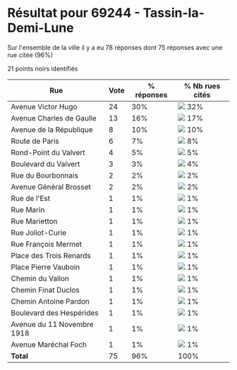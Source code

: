 # Résultat pour 69244 - Tassin-la-Demi-Lune

Sur l'ensemble de la ville il y a eu 78 réponses dont 75 réponses avec une rue citée (96%)

21 points noirs identifiés

| Rue | Vote | % réponses | % Nb rues cités|
|-----|------|------------|----------------|
| Avenue Victor Hugo | 24 | 30% | <img src="../../img/bar_32.gif" />&nbsp;32%|
| Avenue Charles de Gaulle | 13 | 16% | <img src="../../img/bar_17.gif" />&nbsp;17%|
| Avenue de la République | 8 | 10% | <img src="../../img/bar_10.gif" />&nbsp;10%|
| Route de Paris | 6 | 7% | <img src="../../img/bar_8.gif" />&nbsp;8%|
| Rond-Point du Valvert | 4 | 5% | <img src="../../img/bar_5.gif" />&nbsp;5%|
| Boulevard du Valvert | 3 | 3% | <img src="../../img/bar_4.gif" />&nbsp;4%|
| Rue du Bourbonnais | 2 | 2% | <img src="../../img/bar_2.gif" />&nbsp;2%|
| Avenue Général Brosset | 2 | 2% | <img src="../../img/bar_2.gif" />&nbsp;2%|
| Rue de l'Est | 1 | 1% | <img src="../../img/bar_1.gif" />&nbsp;1%|
| Rue Marin | 1 | 1% | <img src="../../img/bar_1.gif" />&nbsp;1%|
| Rue Marietton | 1 | 1% | <img src="../../img/bar_1.gif" />&nbsp;1%|
| Rue Joliot-Curie | 1 | 1% | <img src="../../img/bar_1.gif" />&nbsp;1%|
| Rue François Mermet | 1 | 1% | <img src="../../img/bar_1.gif" />&nbsp;1%|
| Place des Trois Renards | 1 | 1% | <img src="../../img/bar_1.gif" />&nbsp;1%|
| Place Pierre Vauboin | 1 | 1% | <img src="../../img/bar_1.gif" />&nbsp;1%|
| Chemin du Vallon | 1 | 1% | <img src="../../img/bar_1.gif" />&nbsp;1%|
| Chemin Finat Duclos | 1 | 1% | <img src="../../img/bar_1.gif" />&nbsp;1%|
| Chemin Antoine Pardon | 1 | 1% | <img src="../../img/bar_1.gif" />&nbsp;1%|
| Boulevard des Hespérides | 1 | 1% | <img src="../../img/bar_1.gif" />&nbsp;1%|
| Avenue du 11 Novembre 1918 | 1 | 1% | <img src="../../img/bar_1.gif" />&nbsp;1%|
| Avenue Maréchal Foch | 1 | 1% | <img src="../../img/bar_1.gif" />&nbsp;1%|
| **Total** | 75 | 96% | 100%|
